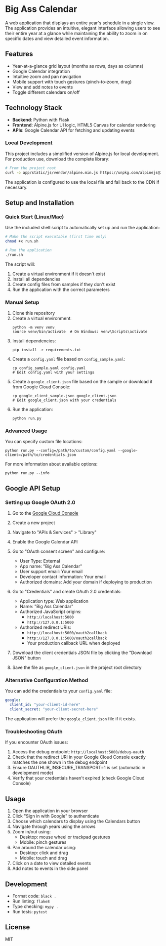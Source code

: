 # Big Ass Calendar

A web application that displays an entire year's schedule in a single view. The application provides an intuitive, elegant interface allowing users to see their entire year at a glance while maintaining the ability to zoom in on specific dates and view detailed event information.

## Features

- Year-at-a-glance grid layout (months as rows, days as columns)
- Google Calendar integration
- Intuitive zoom and pan navigation
- Mobile support with touch gestures (pinch-to-zoom, drag)
- View and add notes to events
- Toggle different calendars on/off

## Technology Stack

- **Backend**: Python with Flask
- **Frontend**: Alpine.js for UI logic, HTML5 Canvas for calendar rendering
- **APIs**: Google Calendar API for fetching and updating events

### Local Development

This project includes a simplified version of Alpine.js for local development. For production use, download the complete library:

```bash
# From the project root
curl -o app/static/js/vendor/alpine.min.js https://unpkg.com/alpinejs@3.13.3/dist/cdn.min.js
```

The application is configured to use the local file and fall back to the CDN if necessary.

## Setup and Installation

### Quick Start (Linux/Mac)

Use the included shell script to automatically set up and run the application:

```bash
# Make the script executable (first time only)
chmod +x run.sh

# Run the application
./run.sh
```

The script will:
1. Create a virtual environment if it doesn't exist
2. Install all dependencies
3. Create config files from samples if they don't exist
4. Run the application with the correct parameters

### Manual Setup

1. Clone this repository
2. Create a virtual environment:
   ```
   python -m venv venv
   source venv/bin/activate  # On Windows: venv\Scripts\activate
   ```
3. Install dependencies:
   ```
   pip install -r requirements.txt
   ```
4. Create a `config.yaml` file based on `config_sample.yaml`:
   ```
   cp config_sample.yaml config.yaml
   # Edit config.yaml with your settings
   ```
5. Create a `google_client.json` file based on the sample or download it from Google Cloud Console:
   ```
   cp google_client_sample.json google_client.json
   # Edit google_client.json with your credentials
   ```
6. Run the application:
   ```
   python run.py
   ```

### Advanced Usage

You can specify custom file locations:
```
python run.py --config=/path/to/custom/config.yaml --google-client=/path/to/credentials.json
```

For more information about available options:
```
python run.py --info
```

## Google API Setup

### Setting up Google OAuth 2.0

1. Go to the [Google Cloud Console](https://console.cloud.google.com/)
2. Create a new project
3. Navigate to "APIs & Services" > "Library"
4. Enable the Google Calendar API
5. Go to "OAuth consent screen" and configure:
   - User Type: External
   - App name: "Big Ass Calendar" 
   - User support email: Your email
   - Developer contact information: Your email
   - Authorized domains: Add your domain if deploying to production
6. Go to "Credentials" and create OAuth 2.0 credentials:
   - Application type: Web application
   - Name: "Big Ass Calendar"
   - Authorized JavaScript origins:
     - `http://localhost:5000`
     - `http://127.0.0.1:5000`
   - Authorized redirect URIs:
     - `http://localhost:5000/oauth2callback`
     - `http://127.0.0.1:5000/oauth2callback`
     - Your production callback URL when deployed

7. Download the client credentials JSON file by clicking the "Download JSON" button
8. Save the file as `google_client.json` in the project root directory

### Alternative Configuration Method

You can add the credentials to your `config.yaml` file:

```yaml
google:
  client_id: "your-client-id-here"
  client_secret: "your-client-secret-here"
```

The application will prefer the `google_client.json` file if it exists.

### Troubleshooting OAuth

If you encounter OAuth issues:

1. Access the debug endpoint: `http://localhost:5000/debug-oauth`
2. Check that the redirect URI in your Google Cloud Console exactly matches the one shown in the debug endpoint
3. Ensure OAUTHLIB_INSECURE_TRANSPORT=1 is set (automatic in development mode)
4. Verify that your credentials haven't expired (check Google Cloud Console)

## Usage

1. Open the application in your browser
2. Click "Sign in with Google" to authenticate
3. Choose which calendars to display using the Calendars button
4. Navigate through years using the arrows
5. Zoom in/out using:
   - Desktop: mouse wheel or trackpad gestures
   - Mobile: pinch gestures
6. Pan around the calendar using:
   - Desktop: click and drag
   - Mobile: touch and drag
7. Click on a date to view detailed events
8. Add notes to events in the side panel

## Development

- Format code: `black .`
- Run linting: `flake8`
- Type checking: `mypy .`
- Run tests: `pytest`

## License

MIT